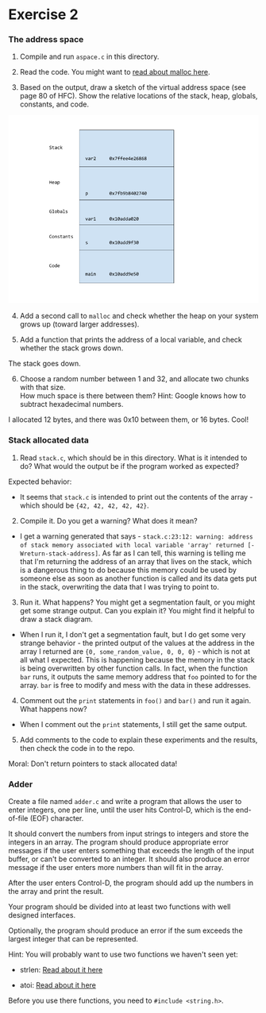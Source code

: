 # Exercise 2

### The address space

1. Compile and run `aspace.c` in this directory.

2. Read the code.  You might want to [read about malloc here](https://www.tutorialspoint.com/c_standard_library/c_function_malloc.htm).

3. Based on the output, draw a sketch of the virtual address space (see page 80 of HFC).  Show the relative locations of the stack, heap, globals, constants, and code.

![Address space diagram](./ex02diagram.png)


4. Add a second call to `malloc` and check whether the heap on your system grows up (toward larger addresses).  

5. Add a function that prints the address of a local variable, and check whether the stack grows down.  

The stack goes down.

6. Choose a random number between 1 and 32, and allocate two chunks with that size.  
How much space is there between them?  Hint: Google knows how to subtract hexadecimal numbers.

I allocated 12 bytes, and there was 0x10 between them, or 16 bytes. Cool!


### Stack allocated data

1.  Read `stack.c`, which should be in this directory.  What is it
intended to do?  What would the output be if the program worked as
expected?

Expected behavior:
  - It seems that `stack.c` is intended to print out the contents of the array - which should be `{42, 42, 42, 42, 42}`. 

2.  Compile it.  Do you get a warning?  What does it mean?

  - I get a warning generated that says - `stack.c:23:12: warning: address of stack memory associated with local variable 'array' returned [-Wreturn-stack-address]`. As far as I can tell, this warning is telling me that I'm returning the address of an array that lives on the stack, which is a dangerous thing to do because this memory could be used by someone else as soon as another function is called and its data gets put in the stack, overwriting the data that I was trying to point to. 

3.  Run it.  What happens?  You might get a segmentation fault, or you might get
some strange output.  Can you explain it?  You might find it
helpful to draw a stack diagram.

  - When I run it, I don't get a segmentation fault, but I do get some very strange behavior - the printed output of the values at the address in the array I returned are `{0, some_random_value, 0, 0, 0}` - which is not at all what I expected. This is happening because the memory in the stack is being overwritten by other function calls. In fact, when the function `bar` runs, it outputs the same memory address that `foo` pointed to for the array. `bar` is free to modify and mess with the data in these addresses. 

4.  Comment out the `print` statements in `foo()` and `bar()` and run
it again.  What happens now?

  - When I comment out the `print` statements, I still get the same output. 

5.  Add comments to the code to explain these experiments and the results,
then check the code in to the repo.

Moral: Don't return pointers to stack allocated data!


### Adder

Create a file named `adder.c` and write a program that allows the user to enter integers, one per line, until the user hits Control-D, which is the end-of-file (EOF) character.

It should convert the numbers from input strings to integers and store the integers in an array.  The program should produce appropriate error messages if the user enters something that exceeds the length of the input buffer, or can't be converted to an integer.  It should also produce an error message if the user enters more numbers than will fit in the array.

After the user enters Control-D, the program should add up the numbers in the array and print the result.  

Your program should be divided into at least two functions with well designed interfaces.

Optionally, the program should produce an error if the sum exceeds the largest integer that can be represented.

Hint: You will probably want to use two functions we haven't seen yet:

* strlen: [Read about it here](https://www.tutorialspoint.com/c_standard_library/c_function_strlen.htm)

* atoi: [Read about it here](https://www.tutorialspoint.com/c_standard_library/c_function_atoi.htm)

Before you use there functions, you need to `#include <string.h>`.
